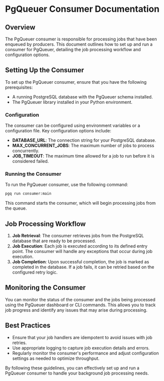 # PgQueuer Consumer Documentation

## Overview

The PgQueuer consumer is responsible for processing jobs that have been enqueued by producers. This document outlines how to set up and run a consumer for PgQueuer, detailing the job processing workflow and configuration options.

## Setting Up the Consumer

To set up the PgQueuer consumer, ensure that you have the following prerequisites:

- A running PostgreSQL database with the PgQueuer schema installed.
- The PgQueuer library installed in your Python environment.

### Configuration

The consumer can be configured using environment variables or a configuration file. Key configuration options include:

- **DATABASE_URL**: The connection string for your PostgreSQL database.
- **MAX_CONCURRENT_JOBS**: The maximum number of jobs to process concurrently.
- **JOB_TIMEOUT**: The maximum time allowed for a job to run before it is considered failed.

### Running the Consumer

To run the PgQueuer consumer, use the following command:

```bash
pgq run consumer:main
```

This command starts the consumer, which will begin processing jobs from the queue.

## Job Processing Workflow

1. **Job Retrieval**: The consumer retrieves jobs from the PostgreSQL database that are ready to be processed.
2. **Job Execution**: Each job is executed according to its defined entry point. The consumer will handle any exceptions that occur during job execution.
3. **Job Completion**: Upon successful completion, the job is marked as completed in the database. If a job fails, it can be retried based on the configured retry logic.

## Monitoring the Consumer

You can monitor the status of the consumer and the jobs being processed using the PgQueuer dashboard or CLI commands. This allows you to track job progress and identify any issues that may arise during processing.

## Best Practices

- Ensure that your job handlers are idempotent to avoid issues with job retries.
- Use appropriate logging to capture job execution details and errors.
- Regularly monitor the consumer's performance and adjust configuration settings as needed to optimize throughput.

By following these guidelines, you can effectively set up and run a PgQueuer consumer to handle your background job processing needs.